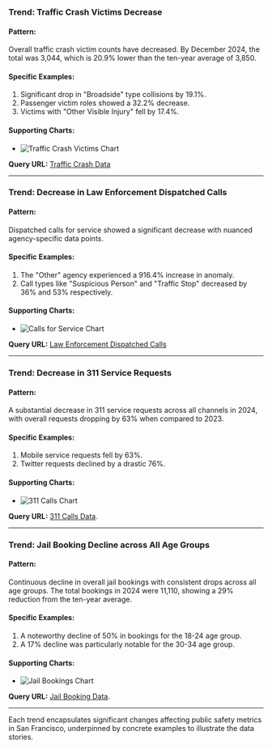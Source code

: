 ### Trend: Traffic Crash Victims Decrease

#### Pattern:
Overall traffic crash victim counts have decreased. By December 2024, the total was 3,044, which is 20.9% lower than the ten-year average of 3,850.

#### Specific Examples:
1. Significant drop in "Broadside" type collisions by 19.1%.
2. Passenger victim roles showed a 32.2% decrease.
3. Victims with "Other Visible Injury" fell by 17.4%.

#### Supporting Charts:
- ![Traffic Crash Victims Chart](../static/chart_traffic_crash_victims.png)

**Query URL:** [Traffic Crash Data](https://data.sfgov.org/resource/nwes-mmgh.json?%24query=SELECT+collision_type%2C+COUNT%28%2A%29+AS+collision_count+WHERE+collision_date+%3E%3D%272014-01-01%27+GROUP+BY+collision_type)

---

### Trend: Decrease in Law Enforcement Dispatched Calls

#### Pattern:
Dispatched calls for service showed a significant decrease with nuanced agency-specific data points.

#### Specific Examples:
1. The "Other" agency experienced a 916.4% increase in anomaly.
2. Call types like "Suspicious Person" and "Traffic Stop" decreased by 36% and 53% respectively.

#### Supporting Charts:
- ![Calls for Service Chart](../static/chart_bd3df4.png)

**Query URL:** [Law Enforcement Dispatched Calls](https://data.sfgov.org/resource/2zdj-bwza.json?%24query=SELECT+agency%2C+call_type_final_desc%2C+disposition%2C+priority_final%2C+supervisor_district%2C+police_district%2C+analysis_neighborhood%2C+date_trunc_y%28received_datetime%29+AS+year+...)

---

### Trend: Decrease in 311 Service Requests

#### Pattern:
A substantial decrease in 311 service requests across all channels in 2024, with overall requests dropping by 63% when compared to 2023.

#### Specific Examples:
1. Mobile service requests fell by 63%.
2. Twitter requests declined by a drastic 76%.

#### Supporting Charts:
- ![311 Calls Chart](../static/chart_c3c11f.png)

**Query URL:** [311 Calls Data](https://data.sfgov.org/resource/mwjb-biik.json?%24query=SELECT+date_trunc_y%28month%29+AS+year%2C+sum%28calls_answered%29+...).

---

### Trend: Jail Booking Decline across All Age Groups

#### Pattern:
Continuous decline in overall jail bookings with consistent drops across all age groups. The total bookings in 2024 were 11,110, showing a 29% reduction from the ten-year average.

#### Specific Examples:
1. A noteworthy decline of 50% in bookings for the 18-24 age group.
2. A 17% decline was particularly notable for the 30-34 age group.

#### Supporting Charts:
- ![Jail Bookings Chart](../static/chart_989c38.png)

**Query URL:** [Jail Booking Data](https://data.sfgov.org/resource/pfbp-75pz.json?%24query=SELECT+age_group%2C+date_trunc_y%28month_and_year_of_booking%29+AS+year+...).

---

Each trend encapsulates significant changes affecting public safety metrics in San Francisco, underpinned by concrete examples to illustrate the data stories.